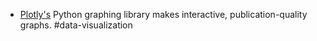 - [Plotly's](https://plotly.com/python/) Python graphing library makes interactive, publication-quality graphs. #data-visualization